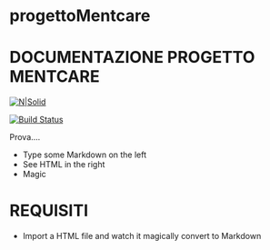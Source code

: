 # progettoMentcare
# DOCUMENTAZIONE PROGETTO MENTCARE

[![N|Solid](https://cldup.com/dTxpPi9lDf.thumb.png)](https://nodesource.com/products/nsolid)

[![Build Status](https://travis-ci.org/joemccann/dillinger.svg?branch=master)](https://travis-ci.org/joemccann/dillinger)

Prova....

  - Type some Markdown on the left
  - See HTML in the right
  - Magic

# REQUISITI

  - Import a HTML file and watch it magically convert to Markdown

